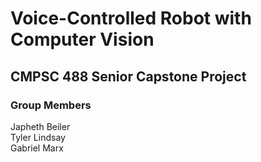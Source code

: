 # Voice-Controlled Robot with Computer Vision
## CMPSC 488 Senior Capstone Project

### Group Members
Japheth Beiler<br>
Tyler Lindsay<br>
Gabriel Marx
